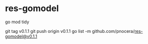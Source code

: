 # res-gomodel

go mod tidy

git tag v0.1.1
git push origin v0.1.1
go list -m github.com/pnocera/res-gomodel@v0.1.1
